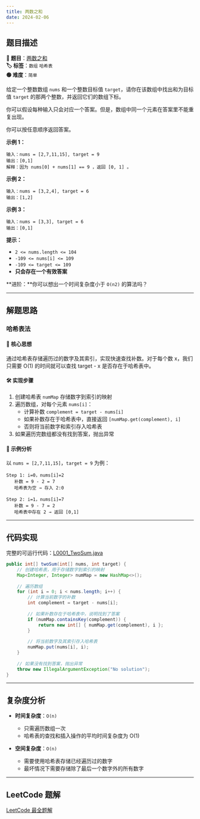 ```yaml
---
title: 两数之和
date: 2024-02-06
---
```


## 题目描述

**🔗 题目**：[两数之和](https://leetcode.cn/problems/two-sum/)  
**🏷️ 标签**：`数组` `哈希表`  
**🟢 难度**：`简单`  

给定一个整数数组 `nums` 和一个整数目标值 `target`，请你在该数组中找出和为目标值 `target` 的那两个整数，并返回它们的数组下标。

你可以假设每种输入只会对应一个答案。但是，数组中同一个元素在答案里不能重复出现。

你可以按任意顺序返回答案。

**示例 1：**
```
输入：nums = [2,7,11,15], target = 9
输出：[0,1]
解释：因为 nums[0] + nums[1] == 9 ，返回 [0, 1] 。
```

**示例 2：**
```
输入：nums = [3,2,4], target = 6
输出：[1,2]
```

**示例 3：**
```
输入：nums = [3,3], target = 6
输出：[0,1]
```

**提示：**
- `2 <= nums.length <= 104`
- `-109 <= nums[i] <= 109`
- `-109 <= target <= 109`
- **只会存在一个有效答案**

**进阶：**你可以想出一个时间复杂度小于 `O(n2)` 的算法吗？

---

## 解题思路

### 哈希表法

#### 📝 核心思想
通过哈希表存储遍历过的数字及其索引，实现快速查找补数。对于每个数 x，我们只需要 O(1) 的时间就可以查找 target - x 是否存在于哈希表中。

#### 🛠️ 实现步骤
1. 创建哈希表 `numMap` 存储数字到索引的映射
2. 遍历数组，对每个元素 `nums[i]`：
   - 计算补数 `complement = target - nums[i]`
   - 如果补数存在于哈希表中，直接返回 `[numMap.get(complement), i]`
   - 否则将当前数字和索引存入哈希表
3. 如果遍历完数组都没有找到答案，抛出异常

#### 🧩 示例分析
以 `nums = [2,7,11,15]`，`target = 9` 为例：

```text
Step 1: i=0，nums[i]=2
   补数 = 9 - 2 = 7
   哈希表为空 → 存入 2:0

Step 2: i=1，nums[i]=7
   补数 = 9 - 7 = 2
   哈希表中存在 2 → 返回 [0,1]
```

---

## 代码实现

完整的可运行代码：[L0001_TwoSum.java](../src/main/java/L0001_TwoSum.java)

```java
public int[] twoSum(int[] nums, int target) {
    // 创建哈希表，用于存储数字到索引的映射
    Map<Integer, Integer> numMap = new HashMap<>();
    
    // 遍历数组
    for (int i = 0; i < nums.length; i++) {
        // 计算当前数字的补数
        int complement = target - nums[i];
        
        // 如果补数存在于哈希表中，说明找到了答案
        if (numMap.containsKey(complement)) {
            return new int[] { numMap.get(complement), i };
        }
        
        // 将当前数字及其索引存入哈希表
        numMap.put(nums[i], i);
    }
    
    // 如果没有找到答案，抛出异常
    throw new IllegalArgumentException("No solution");
}
```

---

## 复杂度分析

- **时间复杂度**：`O(n)`
  - 只需遍历数组一次
  - 哈希表的查找和插入操作的平均时间复杂度为 O(1)
  
- **空间复杂度**：`O(n)`
  - 需要使用哈希表存储已经遍历过的数字
  - 最坏情况下需要存储除了最后一个数字外的所有数字

---

## LeetCode 题解

[LeetCode 最全题解](https://github.com/LjyYano/LeetCode) 